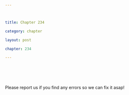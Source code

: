 ```yaml
---



title: Chapter 234

category: chapter

layout: post

chapter: 234

---
```




<br><br><br><br>
Please report us if you find any errors so we can fix it asap!